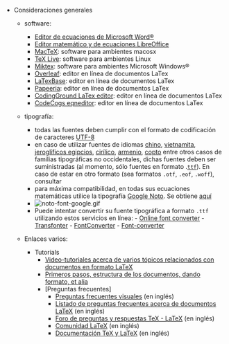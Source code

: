 * Consideraciones generales

    - software:
        - [Editor de ecuaciones de Microsoft Word®](https://support.office.com/en-us/article/equation-editor-6eac7d71-3c74-437b-80d3-c7dea24fdf3f)
        - [Editor matemático y de ecuaciones LibreOffice](https://www.libreoffice.org/discover/math/)
        - [MacTeX](http://www.tug.org/mactex/): software para ambientes macosx
        - [TeX Live](https://www.tug.org/texlive/): software para ambientes Linux
        - [Miktex](https://miktex.org/download): software para ambientes Microsoft Windows®
        - [Overleaf](https://www.overleaf.com/): editor en línea de documentos LaTex
        - [LaTexBase](https://latexbase.com/): editor en línea de documentos LaTex
        - [Papeeria](https://papeeria.com/): editor en línea de documentos LaTex
        - [CodingGround LaTex editor](https://www.tutorialspoint.com/online_latex_editor.php): editor en línea de documentos LaTex
        - [CodeCogs eqneditor](https://www.codecogs.com/latex/eqneditor.php): editor en línea de documentos LaTex

    - tipografía:
        - todas las fuentes deben cumplir con el formato de codificación de caracteres [UTF-8](https://es.wikipedia.org/wiki/UTF-8)
        - en caso de utilizar fuentes de idiomas [chino](https://es.wikipedia.org/wiki/Sinograma), [vietnamita](https://es.wikipedia.org/wiki/Alfabeto_vietnamita), [jeroglíficos egipcios](https://es.wikipedia.org/wiki/Jerogl%C3%ADficos_egipcios),  [cirílico](https://es.wikipedia.org/wiki/Alfabeto_cir%C3%ADlico), [armenio](https://es.wikipedia.org/wiki/Alfabeto_armenio), [copto](https://es.wikipedia.org/wiki/Alfabeto_copto) entre otros casos de familias tipográficas no occidentales, dichas fuentes deben ser suministradas (al momento, sólo fuentes en formato .[`ttf`](https://es.wikipedia.org/wiki/TrueType)). En caso de estar en otro formato (sea formatos `.otf`, `.eof`, `.woff`), consultar
        - para máxima compatibilidad, en todas sus ecuaciones matemáticas utilice la tipografía [Google Noto](https://es.wikipedia.org/wiki/Google_Noto). Se obtiene [aquí](https://www.google.com/get/noto/)
        - ![noto-font-google.gif](https://bitbucket.org/repo/rpybXp8/images/652861917-noto-font-google.gif)
        - Puede intentar convertir su fuente tipográfica a formato `.ttf` utilizando estos servicios en línea:
              - [Online font converter](https://onlinefontconverter.com/)
              - [Transfonter](https://transfonter.org/)
              - [FontConverter](https://www.fontconverter.org/)
              - [Font-converter](https://www.font-converter.net/en)

    - Enlaces varios:
        - Tutorials
            - [Video-tutoriales acerca de varios tópicos relacionados con documentos en formato LaTeX](https://www.youtube.com/user/ShareLaTeX)
            - [Primeros pasos, estructura de los documentos, dando formato, et alia](https://www.andy-roberts.net/writing/latex)
            - [Preguntas frecuentes]
                * [Preguntas frecuentes visuales](http://www.ctan.org/tex-archive/info/visualFAQ/visualFAQ.pdf) (en inglés)
                * [Listado de preguntas frecuentes acerca de documentos LaTeX](https://texfaq.org/)  (en inglés)
                * [Foro de preguntas y respuestas TeX - LaTeX](http://tex.stackexchange.com/)  (en inglés)
                * [Comunidad LaTeX](http://www.latex-community.org/)  (en inglés)
                * [Documentación TeX y LaTeX](http://www.texdoc.net/)  (en inglés)
        